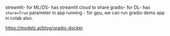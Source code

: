 streamlit- for ML/DS- has streamlit cloud to share
gradio- for DL- has `share=True` parameter in app running
    - for gpu, we can run gradio demo app in colab also.

https://modelz.ai/blog/gradio-docker

